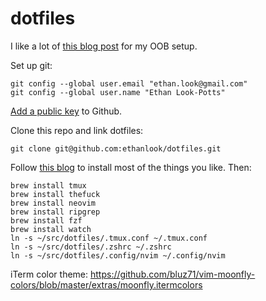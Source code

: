 # dotfiles

I like a lot of [this blog post](https://www.josean.com/posts/terminal-setup) for my OOB setup.

Set up git:

```
git config --global user.email "ethan.look@gmail.com"
git config --global user.name "Ethan Look-Potts"
```

[Add a public key](https://docs.github.com/en/authentication/connecting-to-github-with-ssh/adding-a-new-ssh-key-to-your-github-account) to Github.

Clone this repo and link dotfiles:

```
git clone git@github.com:ethanlook/dotfiles.git
```

Follow [this blog](https://www.josean.com/posts/terminal-setup) to install most of the things you like. Then:

```
brew install tmux
brew install thefuck
brew install neovim
brew install ripgrep
brew install fzf
brew install watch
ln -s ~/src/dotfiles/.tmux.conf ~/.tmux.conf
ln -s ~/src/dotfiles/.zshrc ~/.zshrc
ln -s ~/src/dotfiles/.config/nvim ~/.config/nvim
```

iTerm color theme: https://github.com/bluz71/vim-moonfly-colors/blob/master/extras/moonfly.itermcolors
